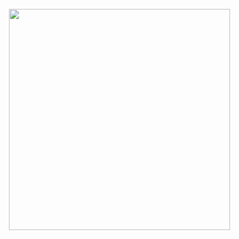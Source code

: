 <p align="center"><a href="https://taufiqalif.github.io" target="_blank"><img src="https://github.com/taufiqalif/Lab8Web/blob/master/img/taufiq.png" width="400"></a></p>
